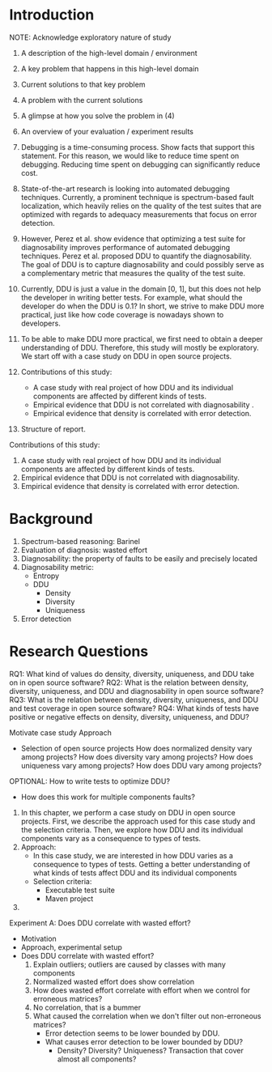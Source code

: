# Introduction

NOTE: Acknowledge exploratory nature of study 
1. A description of the high-level domain / environment
2. A key problem that happens in this high-level domain
3. Current solutions to that key problem
4. A problem with the current solutions
5. A glimpse at how you solve the problem in (4)
6. An overview of your evaluation / experiment results

1. Debugging is a time-consuming process. Show facts that support this statement. For this reason, we would like to reduce time spent on debugging. Reducing time spent on debugging can significantly reduce cost.
2. State-of-the-art research is looking into automated debugging techniques. Currently, a prominent technique is spectrum-based fault localization, which heavily relies on the quality of the test suites that are optimized with regards to adequacy measurements that focus on error detection.
3. However, Perez et al. show evidence that optimizing a test suite for diagnosability improves performance of automated debugging techniques. Perez et al. proposed DDU to quantify the diagnosability. The goal of DDU is to capture diagnosability and could possibly serve as a complementary metric that measures the quality of the test suite.
4. Currently, DDU is just a value in the domain [0, 1], but this does not help the developer in writing better tests. For example, what should the developer do when the DDU is 0.1? In short, we strive to make DDU more practical, just like how code coverage is nowadays shown to developers.
5. To be able to make DDU more practical, we first need to obtain a deeper understanding of DDU. Therefore, this study will mostly be exploratory. We start off with a case study on DDU in open source projects.
6. Contributions of this study:
      - A case study with real project of how DDU and its individual components are affected by different kinds of tests.
      - Empirical evidence that DDU is not correlated with diagnosability .
      - Empirical evidence that density is correlated with error detection.
7. Structure of report.

Contributions of this study:

1. A case study with real project of how DDU and its individual components are affected by different kinds of tests. 
2. Empirical evidence that DDU is not correlated with diagnosability.
3. Empirical evidence that density is correlated with error detection.

# Background
1. Spectrum-based reasoning: Barinel
2. Evaluation of diagnosis: wasted effort
3. Diagnosability: the property of faults to be easily and precisely located
4. Diagnosability metric:
      - Entropy
      - DDU
          - Density
          - Diversity
          - Uniqueness
5. Error detection

# Research Questions
RQ1: What kind of values do density, diversity, uniqueness, and DDU take on in open source software?
RQ2: What is the relation between density, diversity, uniqueness, and DDU and diagnosability in open source software?
RQ3: What is the relation between density, diversity, uniqueness, and DDU and test coverage in open source software?
RQ4: What kinds of tests have positive or negative effects on density, diversity, uniqueness, and DDU?

Motivate case study
Approach
  - Selection of open source projects
How does normalized density vary among projects?
How does diversity vary among projects?
How does uniqueness vary among projects?
How does DDU vary among projects?

OPTIONAL:
How to write tests to optimize DDU?
  - How does this work for multiple components faults?

1. In this chapter, we perform a case study on DDU in open source projects. First, we describe the approach used for this case study and the selection criteria. Then, we explore how DDU and its individual components vary as a consequence to types of tests. 
2. Approach:
      - In this case study, we are interested in how DDU varies as a consequence to types of tests. Getting a better understanding of what kinds of tests affect DDU and its individual components 
      - Selection criteria:
          - Executable test suite
          - Maven project
3. 

Experiment A: Does DDU correlate with wasted effort?
  - Motivation
  - Approach, experimental setup
  - Does DDU correlate with wasted effort?
      1. Explain outliers; outliers are caused by classes with many components
      2. Normalized wasted effort does show correlation
      3. How does wasted effort correlate with effort when we control for erroneous matrices?
      4. No correlation, that is a bummer
      5. What caused the correlation when we don't filter out non-erroneous matrices?
          - Error detection seems to be lower bounded by DDU.
          - What causes error detection to be lower bounded by DDU?
              - Density? Diversity? Uniqueness? Transaction that cover almost all components?

